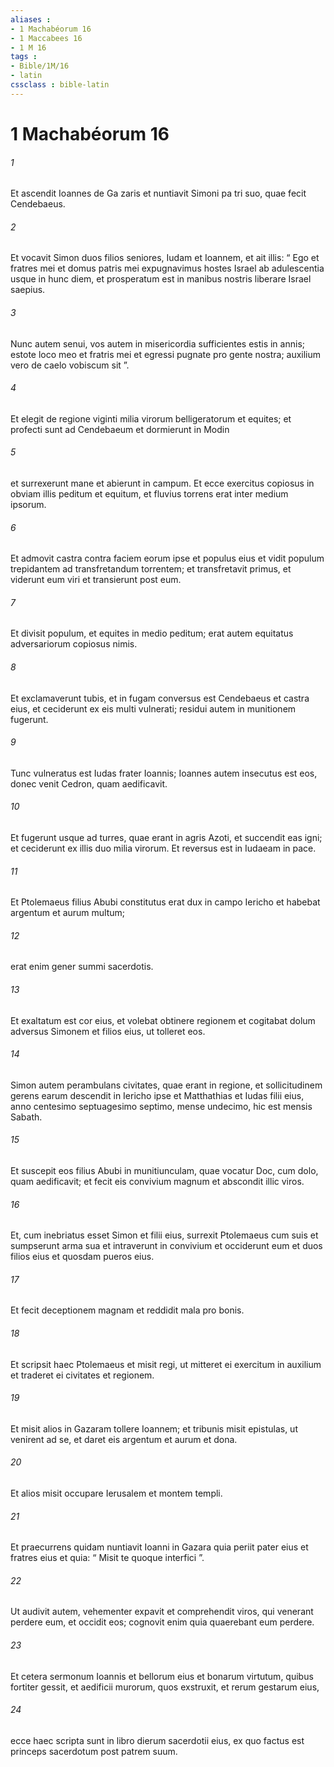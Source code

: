 ```yaml
---
aliases : 
- 1 Machabéorum 16
- 1 Maccabees 16
- 1 M 16
tags : 
- Bible/1M/16
- latin
cssclass : bible-latin
---
```


# 1 Machabéorum 16

###### 1
Et ascendit Ioannes de Ga zaris et nuntiavit Simoni pa tri suo, quae fecit Cendebaeus. 
###### 2
Et vocavit Simon duos filios seniores, Iudam et Ioannem, et ait illis: “ Ego et fratres mei et domus patris mei expugnavimus hostes Israel ab adulescentia usque in hunc diem, et prosperatum est in manibus nostris liberare Israel saepius. 
###### 3
Nunc autem senui, vos autem in misericordia sufficientes estis in annis; estote loco meo et fratris mei et egressi pugnate pro gente nostra; auxilium vero de caelo vobiscum sit ”. 
###### 4
Et elegit de regione viginti milia virorum belligeratorum et equites; et profecti sunt ad Cendebaeum et dormierunt in Modin 
###### 5
et surrexerunt mane et abierunt in campum. Et ecce exercitus copiosus in obviam illis peditum et equitum, et fluvius torrens erat inter medium ipsorum. 
###### 6
Et admovit castra contra faciem eorum ipse et populus eius et vidit populum trepidantem ad transfretandum torrentem; et transfretavit primus, et viderunt eum viri et transierunt post eum. 
###### 7
Et divisit populum, et equites in medio peditum; erat autem equitatus adversariorum copiosus nimis. 
###### 8
Et exclamaverunt tubis, et in fugam conversus est Cendebaeus et castra eius, et ceciderunt ex eis multi vulnerati; residui autem in munitionem fugerunt. 
###### 9
Tunc vulneratus est Iudas frater Ioannis; Ioannes autem insecutus est eos, donec venit Cedron, quam aedificavit. 
###### 10
Et fugerunt usque ad turres, quae erant in agris Azoti, et succendit eas igni; et ceciderunt ex illis duo milia virorum. Et reversus est in Iudaeam in pace.
###### 11
Et Ptolemaeus filius Abubi constitutus erat dux in campo Iericho et habebat argentum et aurum multum; 
###### 12
erat enim gener summi sacerdotis. 
###### 13
Et exaltatum est cor eius, et volebat obtinere regionem et cogitabat dolum adversus Simonem et filios eius, ut tolleret eos. 
###### 14
Simon autem perambulans civitates, quae erant in regione, et sollicitudinem gerens earum descendit in Iericho ipse et Matthathias et Iudas filii eius, anno centesimo septuagesimo septimo, mense undecimo, hic est mensis Sabath. 
###### 15
Et suscepit eos filius Abubi in munitiunculam, quae vocatur Doc, cum dolo, quam aedificavit; et fecit eis convivium magnum et abscondit illic viros. 
###### 16
Et, cum inebriatus esset Simon et filii eius, surrexit Ptolemaeus cum suis et sumpserunt arma sua et intraverunt in convivium et occiderunt eum et duos filios eius et quosdam pueros eius. 
###### 17
Et fecit deceptionem magnam et reddidit mala pro bonis. 
###### 18
Et scripsit haec Ptolemaeus et misit regi, ut mitteret ei exercitum in auxilium et traderet ei civitates et regionem. 
###### 19
Et misit alios in Gazaram tollere Ioannem; et tribunis misit epistulas, ut venirent ad se, et daret eis argentum et aurum et dona. 
###### 20
Et alios misit occupare Ierusalem et montem templi. 
###### 21
Et praecurrens quidam nuntiavit Ioanni in Gazara quia periit pater eius et fratres eius et quia: “ Misit te quoque interfici ”. 
###### 22
Ut audivit autem, vehementer expavit et comprehendit viros, qui venerant perdere eum, et occidit eos; cognovit enim quia quaerebant eum perdere.
###### 23
Et cetera sermonum Ioannis et bellorum eius et bonarum virtutum, quibus fortiter gessit, et aedificii murorum, quos exstruxit, et rerum gestarum eius, 
###### 24
ecce haec scripta sunt in libro dierum sacerdotii eius, ex quo factus est princeps sacerdotum post patrem suum.
